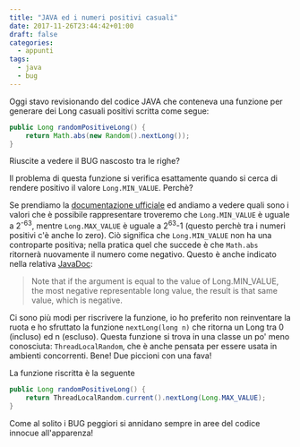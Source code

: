 ```yaml
---
title: "JAVA ed i numeri positivi casuali"
date: 2017-11-26T23:44:42+01:00
draft: false
categories:
  - appunti
tags:
  - java
  - bug
---
```


Oggi stavo revisionando del codice JAVA che conteneva una funzione per generare dei Long casuali positivi scritta come segue:

```java
public Long randomPositiveLong() {
    return Math.abs(new Random().nextLong());
}
```
Riuscite a vedere il BUG nascosto tra le righe?

Il problema di questa funzione si verifica esattamente quando si cerca di rendere positivo il valore `Long.MIN_VALUE`. Perchè?

Se prendiamo la [documentazione ufficiale](https://docs.oracle.com/javase/7/docs/api/java/lang/Long.html) ed andiamo a vedere quali sono i valori che è possibile rappresentare troveremo che `Long.MIN_VALUE` è uguale a 2<sup>-63</sup>, mentre `Long.MAX_VALUE` è uguale a 2<sup>63</sup>-1 (questo perchè tra i numeri positivi c'è anche lo zero). Ciò significa che `Long.MIN_VALUE` non ha una controparte positiva; nella pratica quel che succede è che `Math.abs` ritornerà nuovamente il numero come negativo. Questo è anche indicato nella relativa [JavaDoc](https://docs.oracle.com/javase/7/docs/api/java/lang/Math.html#abs(long)):

> Note that if the argument is equal to the value of Long.MIN_VALUE, the most negative representable long value, the result is that same value, which is negative.

Ci sono più modi per riscrivere la funzione, io ho preferito non reinventare la ruota e ho sfruttato la funzione `nextLong(long n)` che ritorna un Long tra 0 (incluso) ed n (escluso). Questa funzione si trova in una classe un po' meno conosciuta: `ThreadLocalRandom`, che è anche pensata per essere usata in ambienti concorrenti. Bene! Due piccioni con una fava!

La funzione riscritta è la seguente

```java
public Long randomPositiveLong() {
    return ThreadLocalRandom.current().nextLong(Long.MAX_VALUE);
}
```

Come al solito i BUG peggiori si annidano sempre in aree del codice innocue all'apparenza!
